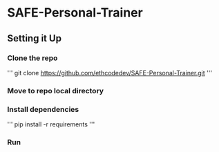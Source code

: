 # SAFE-Personal-Trainer

## Setting it Up

### Clone the repo
''' git clone https://github.com/ethcodedev/SAFE-Personal-Trainer.git '''

### Move to repo local directory

### Install dependencies
''' pip install -r requirements '''

### Run
